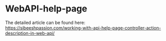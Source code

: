 # WebAPI-help-page

The detailed article can be found here: https://sibeeshpassion.com/working-with-api-help-page-controller-action-description-in-web-api/
